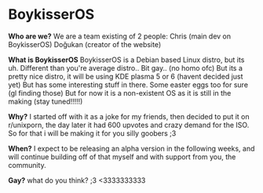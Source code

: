 # BoykisserOS

**Who are we?**
We are a team existing of 2 people:
Chris (main dev on BoykisserOS)
Doğukan (creator of the website)

**What is BoykisserOS**
BoykisserOS is a Debian based Linux distro, but its uh.
Different than you're average distro.. Bit gay.. (no homo ofc)
But its a pretty nice distro, it will be using KDE plasma 5 or 6 (havent decided just yet)
But has some interesting stuff in there. Some easter eggs too for sure (gl finding those)
But for now it is a non-existent OS as it is still in the making (stay tuned!!!!!)

**Why?**
I started off with it as a joke for my friends, then decided to put it on r/unixporn,
the day later it had 600 upvotes and crazy demand for the ISO. So for that i will be making it for you silly goobers ;3

**When?**
I expect to be releasing an alpha version in the following weeks, and will continue building off of that myself and with support from you,
the community. 

**Gay?**
what do you think? ;3 <3333333333
